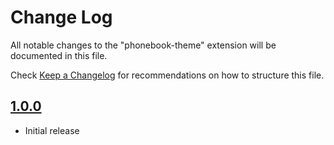 # Change Log

All notable changes to the "phonebook-theme" extension will be documented in this file.

Check [Keep a Changelog](http://keepachangelog.com/) for recommendations on how to structure this file.

## [1.0.0]()

- Initial release
